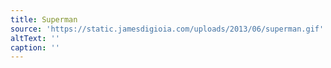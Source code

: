 ```yaml
---
title: Superman
source: 'https://static.jamesdigioia.com/uploads/2013/06/superman.gif'
altText: ''
caption: ''
---
```


